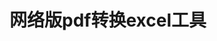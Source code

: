 <!--
 * @Author: bob
 * @Date: 2022-05-24 20:46:00
 * @LastEditors: bob
 * @LastEditTime: 2022-05-24 20:46:46
 * @FilePath: \任务22-开发网络版对账单转换工具\readme.md
 * @Description: 
 * 
 * Copyright (c) 2022 by bob, All Rights Reserved. 
-->
# 网络版pdf转换excel工具